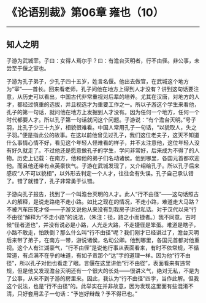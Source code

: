 # 《论语别裁》第06章 雍也（10）

------

## 知人之明

子游为武城宰。子曰：女得人焉尔乎？曰：有澹台灭明者，行不由径。非公事，未尝至于偃之室也。

子游为孔子弟子，少孔子四十五岁，姓言名偃。他出去做官，在武城这个地方为“宰”——首长。回来看老师，孔子问他在地方上得到人才没有？讲到这句话要注意，从历史可以看出，中国古代非常重视对后辈的培养。尤其在汉唐，对地方的人才，都经过慎重的选拔，并且视选才为重要工作之一。所以子游这个学生来看他，孔子的第一句话，就问他在地方上发掘到人才没有。因为任何一个地方，任何一个时代都要人才。所以孔子第一句话就问这个问题。子游说：“有个澹台灭明。”号子羽，比孔子少三十九岁，相貌很难看。中国人常用孔子一句话，“以貌取人，失之子羽。”便是指此公的故事。在这以前他曾见过孔子，我们这位老夫子，这天不知道什么事情心情不好，看见这个年轻人怪难看的样子，并不太注意他，这位年轻人没有好久就走了。不过他还是愿意做孔子的学生，学问非常好，后来成为不得了的人物。历史上记载：在南方，他和他的弟子们名动诸侯。他到哪里，各国元首都欢迎他。而且他还带有点英豪侠气。子游在武城发现了，又介绍给孔子。所以孔子后来感叹“人不可以貌相”，以外形去判定一个人才，往往会有失误。孔子自己承认错了。错了就错了，孔子非常勇于认错。

子游向孔子报告，找到了一个叫澹台灭明的人才。此人“行不由径”——这句话照古人的解释，是说走路绝不走小路。如比之现在的情况，不走小路，难道走大马路？不被汽车压死才怪——子游又说他从来没有到我房子讲过私话。对于汉代以来“行不由径”解释为“不走小路”的说法，（朱注：径，路之小而捷者。）我不同意。古时候“径者道也”，并没有说必是小路，人光走大路，不走捷径是笨蛋。难道是瞎子，小路不敢走，怕跌倒？那么什么叫“行不由径”呢？我们刚才已经讲过了，澹台灭明后来带了弟子，在南方一带，游说诸侯，名动公卿。他到哪里，各国元首都对他重视。这个人有江湖豪气，“行不由径”是说他行事从表面看来，有时不依常规，不循常道，有点满不在乎的味道，有如子贡那个“达”字的道理一样。因为他“行不由径”，所以孔子对他也看走了眼。言偃在这里讲他“行不由径”，表面看来有违常规，但是他又发现澹台灭明还有一个很大的长处——很讲义气，绝对无私，不是为了公事，从来不到子游的房里来。因此，我认为“行不由径”四字，当作此解。但我这个说法，也是“行不由径”的。此举实在并非故意，因为发现这里面有些混淆不清，只好套用孟子一句话：“予岂好辩哉？予不得已也。”


